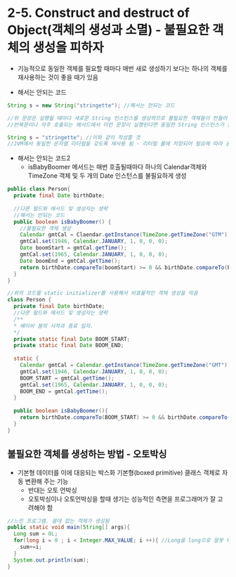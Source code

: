 # 2-5. Construct and destruct of Object(객체의 생성과 소멸) - 불필요한 객체의 생성을 피하자

- 기능적으로 동일한 객체를 필요할 때마다 매번 새로 생성하기 보다는 하나의 객체를 재사용하는 것이 좋을 때가 있음

- 해서는 안되는 코드

```java
String s = new String("stringette"); //해서는 안되는 코드

//위 문장은 실행될 때마다 새로운 String 인스턴스를 생성하므로 불필요한 객체들이 만들어 짐
//반복문이나 자주 호출되는 메서드에서 이런 문장이 실행된다면 동일한 String 인스턴스가 쓸데 없이 많이 생성됨

String s = "stringette"; //이와 같이 작성할 것
//JVM에서 동일한 문자열 리터럴을 갖도록 재사용 됨 - 리터럴 풀에 저장되어 필요에 따라 공유
```

- 해서는 안되는 코드2
  - isBabyBoomer 메서드는 매번 호출될때마다 하나의 Calendar객체와 TimeZone 객체 및 두 개의 Date 인스턴스를 불필요하게 생성

```java
public class Person{
  private final Date birthDate;
  
  //다른 필드와 메서드 및 생성자는 생략
  //해서는 안되는 코드
  public boolean isBabyBoomer() {
    //불필요한 객체 생성
    Calendar gmtCal = Claendar.getInstance(TimeZone.getTimeZone("GTM"));
    gmtCal.set(1946, Calendar.JANUARY, 1, 0, 0, 0);
    Date boomStart = gmtCal.getTime();
    gmtCal.set(1965, Calendar.JANUARY, 1, 0, 0, 0);
    Date boomEnd = gmtCal.getTime();
    return birthDate.compareTo(boomStart) >= 0 && birthDate.compareTo(boomEnd) < 0;
  }
}

//위의 코드를 static initializer를 사용해서 비효율적인 객체 생성을 막음
class Person {
  private final Date birthDate;
  //다른 필드와 메서드 및 생성자는 생략
  /**
  * 베이비 붐의 시작과 종료 일자.
  */
  private static final Date BOOM_START;
  private static final Date BOOM_END;
  
  static {
    Calendar gmtCal = Calendar.getInstance(TimeZone.getTimeZone("GMT"));
    gmtCal.set(1946, Calendar.JANUARY, 1, 0, 0, 0);
    BOOM_START = gmtCal.getTime();
    gmtCal.set(1965, Calendar.JANUARY, 1, 0, 0, 0);
    BOOM_END = gmtCal.getTime();
  }
  
  public boolean isBabyBoomer(){
    return birthDate.compareTo(BOOM_START) >= 0 && birthDate.compareTo(BOOM_END) < 0;
  }
}
```

## 불필요한 객체를 생성하는 방법 - 오토박싱

- 기본형 데이터를 이에 대응되는 박스화 기본형(boxed primitive) 클래스 객체로 자동 변환해 주는 기능
  - 반대는 오토 언박싱
  - 오토박싱이나 오토언박싱을 할때 생기는 성능적인 측면을 프로그래머가 잘 고려해야 함

```java
//느린 프로그램. 쓸데 없는 객체가 생성됨
public static void main(String[] args){
  Long sum = 0L;
  for(long i = 0 ; i < Integer.MAX_VALUE; i ++){ //Long을 long으로 잘못 타이핑 -> 실행은되지만 불필요한 오토박싱이 사용되어 속도가 많이 느려짐
    sum+=i;
  }
  System.out.println(sum);
}
```


